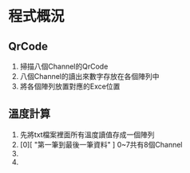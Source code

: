 # 程式概況

## QrCode

1. 掃描八個Channel的QrCode
2. 八個Channel的讀出來數字存放在各個陣列中
3. 將各個陣列放置對應的Exce位置

## 溫度計算

1. 先將txt檔案裡面所有溫度讀值存成一個陣列
2. [0][ "第一筆到最後一筆資料" ] 0~7共有8個Channel
3. 
4. 




